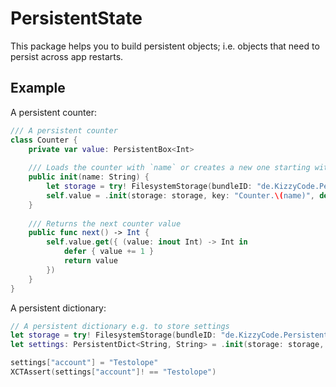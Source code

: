 # PersistentState

This package helps you to build persistent objects; i.e. objects that need to persist across app restarts. 


## Example

A persistent counter:
```swift
/// A persistent counter
class Counter {
    private var value: PersistentBox<Int>
    
    /// Loads the counter with `name` or creates a new one starting with `0`
    public init(name: String) {
        let storage = try! FilesystemStorage(bundleID: "de.KizzyCode.PersistentStorage.Example")
        self.value = .init(storage: storage, key: "Counter.\(name)", default: 0)
    }
    
    /// Returns the next counter value
    public func next() -> Int {
        self.value.get({ (value: inout Int) -> Int in
            defer { value += 1 }
            return value
        })
    }
}
```

A persistent dictionary:
```swift
// A persistent dictionary e.g. to store settings
let storage = try! FilesystemStorage(bundleID: "de.KizzyCode.PersistentStorage.Example")
let settings: PersistentDict<String, String> = .init(storage: storage, key: "Settings")

settings["account"] = "Testolope"
XCTAssert(settings["account"]! == "Testolope")
```
